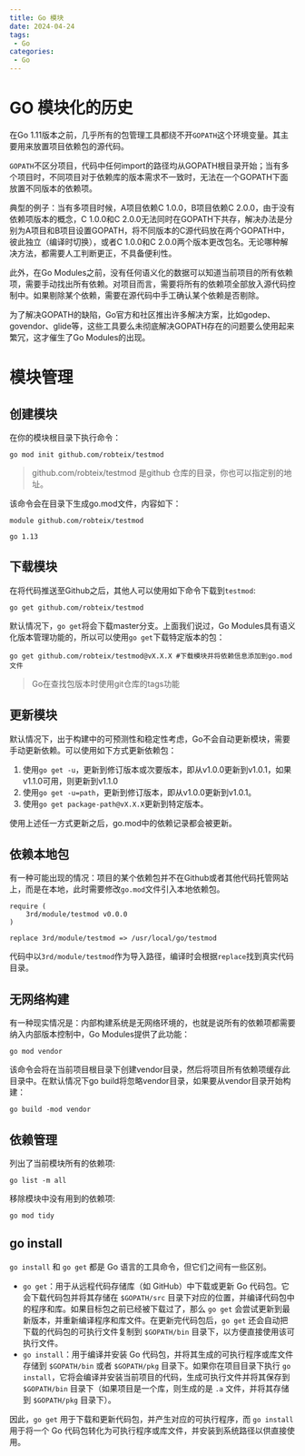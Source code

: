 ```yaml
---
title: Go 模块
date: 2024-04-24
tags: 
 - Go
categories:
 - Go
---
```




# GO 模块化的历史

在Go 1.11版本之前，几乎所有的包管理工具都绕不开`GOPATH`这个环境变量。其主要用来放置项目依赖包的源代码。

`GOPATH`不区分项目，代码中任何import的路径均从GOPATH根目录开始；当有多个项目时，不同项目对于依赖库的版本需求不一致时，无法在一个GOPATH下面放置不同版本的依赖项。

典型的例子：当有多项目时候，A项目依赖C 1.0.0，B项目依赖C 2.0.0，由于没有依赖项版本的概念，C 1.0.0和C 2.0.0无法同时在GOPATH下共存，解决办法是分别为A项目和B项目设置GOPATH，将不同版本的C源代码放在两个GOPATH中，彼此独立（编译时切换），或者C 1.0.0和C 2.0.0两个版本更改包名。无论哪种解决方法，都需要人工判断更正，不具备便利性。

此外，在Go Modules之前，没有任何语义化的数据可以知道当前项目的所有依赖项，需要手动找出所有依赖。对项目而言，需要将所有的依赖项全部放入源代码控制中。如果剔除某个依赖，需要在源代码中手工确认某个依赖是否剔除。

为了解决GOPATH的缺陷，Go官方和社区推出许多解决方案，比如godep、govendor、glide等，这些工具要么未彻底解决GOPATH存在的问题要么使用起来繁冗，这才催生了Go Modules的出现。



# 模块管理

## 创建模块

在你的模块根目录下执行命令：

```shell
go mod init github.com/robteix/testmod
```

> github.com/robteix/testmod 是github 仓库的目录，你也可以指定别的地址。

该命令会在目录下生成go.mod文件，内容如下：

```shell
module github.com/robteix/testmod

go 1.13
```

## 下载模块

在将代码推送至Github之后，其他人可以使用如下命令下载到`testmod`:

```shell
go get github.com/robteix/testmod
```

默认情况下，`go get`将会下载master分支。上面我们说过，Go Modules具有语义化版本管理功能的，所以可以使用`go get`下载特定版本的包：

```shell
go get github.com/robteix/testmod@vX.X.X #下载模块并将依赖信息添加到go.mod文件
```

> Go在查找包版本时使用git仓库的tags功能



## 更新模块

默认情况下，出于构建中的可预测性和稳定性考虑，Go不会自动更新模块，需要手动更新依赖。可以使用如下方式更新依赖包： 

1. 使用`go get -u`，更新到修订版本或次要版本，即从v1.0.0更新到v1.0.1，如果v1.1.0可用，则更新到v1.1.0
1. 使用`go get -u=path`，更新到修订版本，即从v1.0.0更新到v1.0.1。 
1. 使用`go get package-path@vX.X.X`更新到特定版本。

使用上述任一方式更新之后，go.mod中的依赖记录都会被更新。

## 依赖本地包

有一种可能出现的情况：项目的某个依赖包并不在Github或者其他代码托管网站上，而是在本地，此时需要修改`go.mod`文件引入本地依赖包。

```text
require (
    3rd/module/testmod v0.0.0
)

replace 3rd/module/testmod => /usr/local/go/testmod
```

代码中以`3rd/module/testmod`作为导入路径，编译时会根据`replace`找到真实代码目录。



## 无网络构建

有一种现实情况是：内部构建系统是无网络环境的，也就是说所有的依赖项都需要纳入内部版本控制中，Go Modules提供了此功能：

```text
go mod vendor
```

该命令会将在当前项目根目录下创建vendor目录，然后将项目所有依赖项缓存此目录中。在默认情况下go build将忽略vendor目录，如果要从vendor目录开始构建：

```text
go build -mod vendor
```

## 依赖管理

列出了当前模块所有的依赖项:

```shell
go list -m all 
```

移除模块中没有用到的依赖项:

```shell
go mod tidy 
```

## go install 

`go install` 和 `go get` 都是 Go 语言的工具命令，但它们之间有一些区别。

- `go get`：用于从远程代码存储库（如 GitHub）中下载或更新 Go 代码包。它会下载代码包并将其存储在 `$GOPATH/src` 目录下对应的位置，并编译代码包中的程序和库。如果目标包之前已经被下载过了，那么 `go get` 会尝试更新到最新版本，并重新编译程序和库文件。在更新完代码包后，`go get` 还会自动把下载的代码包的可执行文件复制到 `$GOPATH/bin` 目录下，以方便直接使用该可执行文件。
- `go install`：用于编译并安装 Go 代码包，并将其生成的可执行程序或库文件存储到 `$GOPATH/bin` 或者 `$GOPATH/pkg` 目录下。如果你在项目目录下执行 `go install`，它将会编译并安装当前项目的代码，生成可执行文件并将其保存到 `$GOPATH/bin` 目录下（如果项目是一个库，则生成的是 `.a` 文件，并将其存储到 `$GOPATH/pkg` 目录下）。

因此，`go get` 用于下载和更新代码包，并产生对应的可执行程序，而 `go install` 用于将一个 Go 代码包转化为可执行程序或库文件，并安装到系统路径以供直接使用。
